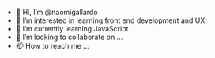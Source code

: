 - 👋 Hi, I’m @naomigallardo
- 👀 I’m interested in learning front end development and UX!
- 🌱 I’m currently learning JavaScript
- 💞️ I’m looking to collaborate on ...
- 📫 How to reach me ...

<!---
naomigallardo/naomigallardo is a ✨ special ✨ repository because its `README.md` (this file) appears on your GitHub profile.
You can click the Preview link to take a look at your changes.
--->
